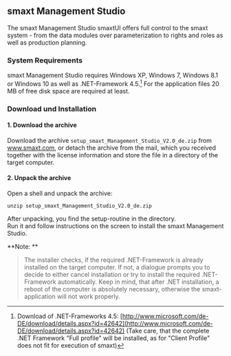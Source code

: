 ## smaxt Management Studio

The smaxt Management Studio smaxtUI offers full control to the smaxt system - from the data modules over parameterization to rights and roles as well as production planning.

### System Requirements

smaxt Management Studio requires Windows XP, Windows 7, Windows 8.1 or Windows 10 as well as .NET-Framework 4.5.[^1] For the application files 20 MB of free disk space are required at least.

### Download und Installation

#### 1. Download the archive

Download the archive `setup_smaxt_Management_Studio_V2.0_de.zip` from www.smaxt.com, or detach the archive from the mail, which you received together with the license information and store the file in a directory of the target computer.

#### 2. Unpack the archive

Open a shell and unpack the archive:

`unzip setup_smaxt_Management_Studio_V2.0_de.zip`

After unpacking, you find the setup-routine in the directory.  
 Run it and follow instructions on the screen to install the smaxt Management Studio.

**Note: **

> The installer checks, if the required .NET-Framework is already installed on the target computer. If not, a dialogue prompts you to decide to either cancel installation or try to install the required .NET-Framework automatically. Keep in mind, that after .NET installation, a reboot of the computer is absolutely necessary, otherwise the smaxt-application will not work properly.

[^1]: Download of .NET-Frameworks 4.5: [http://www.microsoft.com/de-DE/download/details.aspx?id=42642](http://www.microsoft.com/de-DE/download/details.aspx?id=42642) \(Take care, that the complete .NET Framework "Full profile" will be installed, as for "Client Profile" does not fit for execution of smaxt\)

